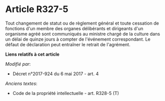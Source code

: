 # Article R327-5

Tout changement de statut ou de règlement général et toute cessation de fonctions d'un membre des organes délibérants et
dirigeants d'un organisme agréé sont communiqués au ministre chargé de la culture dans un délai de quinze jours à compter de
l'événement correspondant. Le défaut de déclaration peut entraîner le retrait de l'agrément.

**Liens relatifs à cet article**

_Modifié par_:

  - Décret n°2017-924 du 6 mai 2017 - art. 4

_Anciens textes_:

  - Code de la propriété intellectuelle - art. R328-5 (T)
